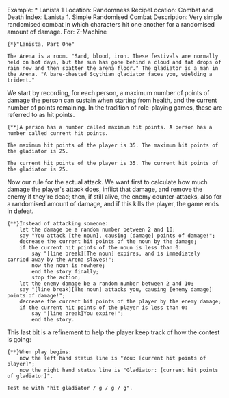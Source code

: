 Example: * Lanista 1
Location: Randomness
RecipeLocation: Combat and Death
Index: Lanista 1. Simple Randomised Combat
Description: Very simple randomised combat in which characters hit one another for a randomised amount of damage.
For: Z-Machine

  

``` inform7
{*}"Lanista, Part One"

The Arena is a room. "Sand, blood, iron. These festivals are normally held on hot days, but the sun has gone behind a cloud and fat drops of rain now and then spatter the arena floor." The gladiator is a man in the Arena. "A bare-chested Scythian gladiator faces you, wielding a trident."
```

  
We start by recording, for each person, a maximum number of points of damage the person can sustain when starting from health, and the current number of points remaining. In the tradition of role-playing games, these are referred to as hit points.

  

``` inform7
{**}A person has a number called maximum hit points. A person has a number called current hit points.

The maximum hit points of the player is 35. The maximum hit points of the gladiator is 25.

The current hit points of the player is 35. The current hit points of the gladiator is 25.
```

  
Now our rule for the actual attack. We want first to calculate how much damage the player's attack does, inflict that damage, and remove the enemy if they're dead; then, if still alive, the enemy counter-attacks, also for a randomised amount of damage, and if this kills the player, the game ends in defeat.

  

``` inform7
{**}Instead of attacking someone:
	let the damage be a random number between 2 and 10;
	say "You attack [the noun], causing [damage] points of damage!";
	decrease the current hit points of the noun by the damage;
	if the current hit points of the noun is less than 0:
		say "[line break][The noun] expires, and is immediately carried away by the Arena slaves!";
		now the noun is nowhere;
		end the story finally;
		stop the action;
	let the enemy damage be a random number between 2 and 10;
	say "[line break][The noun] attacks you, causing [enemy damage] points of damage!";
	decrease the current hit points of the player by the enemy damage;
	if the current hit points of the player is less than 0:
		say "[line break]You expire!";
		end the story.
```

  
This last bit is a refinement to help the player keep track of how the contest is going:

  

``` inform7
{**}When play begins:
	now the left hand status line is "You: [current hit points of player]";
	now the right hand status line is "Gladiator: [current hit points of gladiator]".

Test me with "hit gladiator / g / g / g".
```

